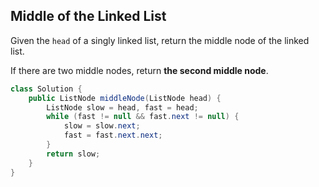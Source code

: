 ## Middle of the Linked List

Given the `head` of a singly linked list, return the middle node of the linked list.

If there are two middle nodes, return **the second middle node**.

```java
class Solution {
    public ListNode middleNode(ListNode head) {
        ListNode slow = head, fast = head;
        while (fast != null && fast.next != null) {
            slow = slow.next;
            fast = fast.next.next;
        }
        return slow;
    }
}
```
